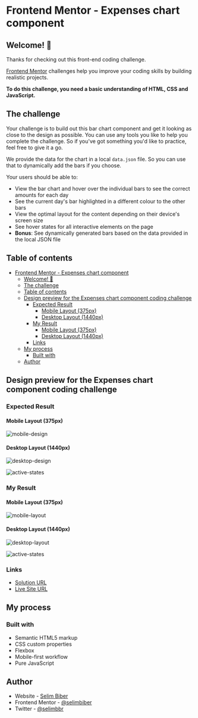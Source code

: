 # Frontend Mentor - Expenses chart component

## Welcome! 👋

Thanks for checking out this front-end coding challenge.

[Frontend Mentor](https://www.frontendmentor.io) challenges help you improve your coding skills by building realistic projects.

**To do this challenge, you need a basic understanding of HTML, CSS and JavaScript.**

## The challenge 

Your challenge is to build out this bar chart component and get it looking as close to the design as possible. 
You can use any tools you like to help you complete the challenge. 
So if you've got something you'd like to practice, feel free to give it a go. 

We provide the data for the chart in a local `data.json` file. So you can use that to dynamically add the bars if you choose. 

Your users should be able to: 

- View the bar chart and hover over the individual bars to see the correct amounts for each day 
- See the current day's bar highlighted in a different colour to the other bars 
- View the optimal layout for the content depending on their device's screen size 
- See hover states for all interactive elements on the page 
- **Bonus**: See dynamically generated bars based on the data provided in the local JSON file

## Table of contents
- [Frontend Mentor - Expenses chart component](#frontend-mentor---expenses-chart-component)
  - [Welcome! 👋](#welcome-)
  - [The challenge](#the-challenge)
  - [Table of contents](#table-of-contents)
  - [Design preview for the Expenses chart component coding challenge](#design-preview-for-the-expenses-chart-component-coding-challenge)
    - [Expected Result](#expected-result)
      - [Mobile Layout (375px)](#mobile-layout-375px)
      - [Desktop Layout (1440px)](#desktop-layout-1440px)
    - [My Result](#my-result)
      - [Mobile Layout (375px)](#mobile-layout-375px-1)
      - [Desktop Layout (1440px)](#desktop-layout-1440px-1)
    - [Links](#links)
  - [My process](#my-process)
    - [Built with](#built-with)
  - [Author](#author)

## Design preview for the Expenses chart component coding challenge

### Expected Result

#### Mobile Layout (375px)

![mobile-design](https://github.com/selimbiber/Pure-JavaScript-Projects/assets/117529414/1b9e649f-e934-4ad5-af74-341644e0d512)

#### Desktop Layout (1440px)

![desktop-design](https://github.com/selimbiber/Pure-JavaScript-Projects/assets/117529414/c2f47dff-bcb0-4b33-b059-c40e6334476d)

![active-states](https://github.com/selimbiber/Pure-JavaScript-Projects/assets/117529414/47f511e0-2b1e-4288-a6d3-7e5c501e48df)

### My Result

#### Mobile Layout (375px)

![mobile-layout](https://github.com/selimbiber/Pure-JavaScript-Projects/assets/117529414/deedf3bd-e7c2-489a-8ec0-1a15347a6ef7)

#### Desktop Layout (1440px)

![desktop-layout](https://github.com/selimbiber/Pure-JavaScript-Projects/assets/117529414/de3efa57-40d3-462a-807d-8d25b5f17dd9)

![active-states](https://github.com/selimbiber/Pure-JavaScript-Projects/assets/117529414/8d281df1-f81b-4723-8966-4ee2929c4270)

### Links

- [Solution URL](https://www.frontendmentor.io/solutions/expenses-chart-component-7U0eSN0gjT)
- [Live Site URL](https://htmlpreview.github.io/?https://github.com/selimbiber/Pure-JavaScript-Projects/blob/main/ExpensesChartComponent/index.html)

## My process

### Built with

- Semantic HTML5 markup
- CSS custom properties
- Flexbox
- Mobile-first workflow
- Pure JavaScript

## Author

- Website - [Selim Biber](https://www.selimbiber.dev)
- Frontend Mentor - [@selimbiber](https://www.frontendmentor.io/profile/selimbiber)
- Twitter - [@selimbbr](https://www.twitter.com/selimbbr)
